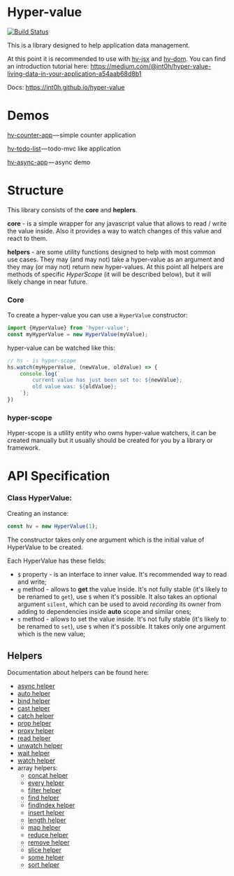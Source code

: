 # Hyper-value

[![Build Status](https://api.travis-ci.org/int0h/hyper-value.svg?branch=master)](https://travis-ci.org/int0h/hyper-value)

This is a library designed to help application data management.

At this point it is recommended to use with [hv-jsx](https://github.com/int0h/hv-jsx) and [hv-dom](https://github.com/int0h/hv-dom). You can find an introduction tutorial here: https://medium.com/@int0h/hyper-value-living-data-in-your-application-a54aab68d8b1

Docs: https://int0h.github.io/hyper-value

# Demos

[hv-counter-app](https://github.com/int0h/hv-counter-app) — simple counter application

[hv-todo-list](https://github.com/int0h/hv-todo-list) — todo-mvc like application

[hv-async-app](https://github.com/int0h/hv-async-app) — async demo

# Structure

This library consists of the **core** and **heplers**.

**core** - is a simple wrapper for any javascript value that allows to read / write the value inside. Also it provides a way to watch changes of this value and react to them.

**helpers** - are some utility functions designed to help with most common use cases. They may (and may not) take a hyper-value as an argument and they may (or may not) return new hyper-values. At this point all helpers are methods of specific *HyperScope* (it will be described below), but it will likely change in near future.

### Core

To create a hyper-value you can use a `HyperValue` constructor:

```js
import {HyperValue} from 'hyper-value';
const myHyperValue = new HyperValue(myValue);
```

hyper-value can be watched like this:

```js
// hs - is hyper-scope
hs.watch(myHyperValue, (newValue, oldValue) => {
	console.log(`
		current value has just been set to: ${newValue};
		old value was: ${oldValue};
	`);
})
```

### hyper-scope

Hyper-scope is a utility entity who owns hyper-value watchers, it can be created manually but it usually should be created for you by a library or framework.

# API Specification

### Class HyperValue:
Creating an instance:

```js
const hv = new HyperValue(1);
```

The constructor takes only one argument which is the initial value of HyperValue to be created.

Each HyperValue has these fields:

- `$` property - is an interface to inner value. It's recommended way to read and write;
- `g` method - allows to **get** the value inside. It's not fully stable (it's likely to be renamed to `get`), use `$` when it's possible. It also takes an optional argument `silent`, which can be used to avoid *recording* its owner from adding to dependencies inside **auto** scope and similar ones;
-  `s` method - allows to set the value inside. It's not fully stable (it's likely to be renamed to `set`), use `$` when it's possible. It takes only one argument which is the new value;

## Helpers

Documentation about helpers can be found here:
- [async helper](https://int0h.github.io/hyper-value/modules/_hs_async_index_.html)
- [auto helper](https://int0h.github.io/hyper-value/modules/_hs_auto_index_.html)
- [bind helper](https://int0h.github.io/hyper-value/modules/_hs_bind_index_.html)
- [cast helper](https://int0h.github.io/hyper-value/modules/_hs_cast_index_.html)
- [catch helper](https://int0h.github.io/hyper-value/modules/_hs_catch_index_.html)
- [prop helper](https://int0h.github.io/hyper-value/modules/_hs_prop_index_.html)
- [proxy helper](https://int0h.github.io/hyper-value/modules/_hs_proxy_index_.html)
- [read helper](https://int0h.github.io/hyper-value/modules/_hs_read_index_.html)
- [unwatch helper](https://int0h.github.io/hyper-value/modules/_hs_unwatch_index_.html)
- [wait helper](https://int0h.github.io/hyper-value/modules/_hs_wait_index_.html)
- [watch helper](https://int0h.github.io/hyper-value/modules/_hs_watch_index_.html)
- array helpers:
	- [concat helper](https://int0h.github.io/hyper-value/modules/_hs_array_concat_index_.html)
	- [every helper](https://int0h.github.io/hyper-value/modules/_hs_array_every_index_.html)
	- [filter helper](https://int0h.github.io/hyper-value/modules/_hs_array_filter_index_.html)
	- [find helper](https://int0h.github.io/hyper-value/modules/_hs_array_find_index_.html)
	- [findIndex helper](https://int0h.github.io/hyper-value/modules/_hs_array_findindex_index_.html)
	- [insert helper](https://int0h.github.io/hyper-value/modules/_hs_array_insert_index_.html)
	- [length helper](https://int0h.github.io/hyper-value/modules/_hs_array_length_index_.html)
	- [map helper](https://int0h.github.io/hyper-value/modules/_hs_array_map_index_.html)
	- [reduce helper](https://int0h.github.io/hyper-value/modules/_hs_array_reduce_index_.html)
	- [remove helper](https://int0h.github.io/hyper-value/modules/_hs_array_remove_index_.html)
	- [slice helper](https://int0h.github.io/hyper-value/modules/_hs_array_slice_index_.html)
	- [some helper](https://int0h.github.io/hyper-value/modules/_hs_array_some_index_.html)
	- [sort helper](https://int0h.github.io/hyper-value/modules/_hs_array_sort_index_.html)
